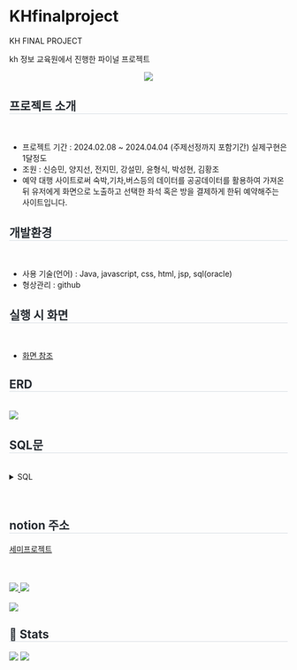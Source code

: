 # KHfinalproject
KH FINAL PROJECT

kh 정보 교육원에서 진행한 파이널 프로젝트


<div align= "center">
    <img src="https://capsule-render.vercel.app/api?type=waving&color=gradient&height=180&text=NOSHOW&animation=&fontColor=000000&fontSize=40" />
</div>
    <h2 style="border-bottom: 1px solid #d8dee4; color: #282d33;"> 프로젝트  소개 </h2> <br> 
     <ul>
         <li>프로젝트 기간 :  2024.02.08 ~ 2024.04.04 (주제선정까지 포함기간) 실제구현은 1달정도</li>
         <li>조원 : 신승민, 양지선, 전지민, 강설민, 윤형식, 박성현, 김황조</li>
         <li>예약 대행 사이트로써 숙박,기차,버스등의 데이터를 공공데이터를 활용하여 가져온뒤 유저에게 화면으로 노출하고 선택한 좌석 혹은 방을 결제하게 한뒤 예약해주는 사이트입니다.</li>
     </ul>
    <h2 style="border-bottom: 1px solid #d8dee4; color: #282d33;"> 개발환경 </h2> <br> 
     <ul>
         <li>사용 기술(언어) : Java, javascript, css, html, jsp, sql(oracle) </li>
         <li>형상관리 : github</li>
     </ul>
     <h2 style="border-bottom: 1px solid #d8dee4; color: #282d33;"> 실행 시 화면 </h2> <br> 
     <ul>
         <li><a href="[https://www.notion.so/e007f50ac0024c00837bbd880fd95f44](https://amplified-success-14b.notion.site/65c6493152074601bf0f74df2003a6a6)">화면 참조</a></li>
     </ul>
     <h2 style="border-bottom: 1px solid #d8dee4; color: #282d33;">ERD </h2> <br> 
     <img src="https://file.notion.so/f/f/9ea9ba60-1184-44bf-b0b7-c58d1b73dd6a/14f7529b-5941-4f9e-858a-1edc9ba656a3/Untitled.png?id=5c93140f-1f4f-4186-aae5-66ebdf4532e3&table=block&spaceId=9ea9ba60-1184-44bf-b0b7-c58d1b73dd6a&expirationTimestamp=1718344800000&signature=m45epEEmAAnvcBl_LTHG6_F4XII1BtXl2QIYAWZ9URI&downloadName=Untitled.png">
     <h2 style="border-bottom: 1px solid #d8dee4; color: #282d33;"> SQL문 </h2> <br>
     <details>
         <summary>
             SQL
         </summary>
     <pre>
         <code>
DROP TABLE BOARDLIKE;
DROP TABLE RANK;
DROP TABLE REPLY;
DROP TABLE REPORT;
DROP TABLE GAME;
DROP TABLE BOARD_IMG;
DROP TABLE BOARD;
DROP TABLE MEMBER;
DROP TABLE CATEGORY;


DROP SEQUENCE SEQ_BOARD_NO;
DROP SEQUENCE SEQ_MEMBER_NO;
DROP SEQUENCE SEQ_REPLY_NO;
DROP SEQUENCE SEQ_BOARD_IMG_NO;
DROP SEQUENCE SEQ_REPORT_NO;

----------------------테이블 생성 구문---------------------

CREATE TABLE "MEMBER" (
   "MEMBER_NO"   NUMBER PRIMARY KEY,
   "MEMBER_NAME"   VARCHAR2(20)      NOT NULL,
   "MEMBER_ID"   VARCHAR2(50)      NOT NULL,
   "MEMBER_EMAIL"   VARCHAR2(50)    NOT NULL,
   "MEMBER_PROFILE"   VARCHAR2(1000),
   "MEMBER_PW"   VARCHAR2(50)      NOT NULL,
   "MANAGER_YN"   CHAR(1)   DEFAULT 'N'   NOT NULL,
   "STATUS_YN"   CHAR(1)   DEFAULT 'N'   NOT NULL,
    "MEMBER_BIRTHDAY" VARCHAR2(12) NOT NULL
);

COMMENT ON COLUMN "MEMBER"."MEMBER_NO" IS '회원번호(시퀀스)';

COMMENT ON COLUMN "MEMBER"."MEMBER_NAME" IS '회원이름';

COMMENT ON COLUMN "MEMBER"."MEMBER_ID" IS '회원아이디';

COMMENT ON COLUMN "MEMBER"."MEMBER_EMAIL" IS '회원이메일';

COMMENT ON COLUMN "MEMBER"."MEMBER_PROFILE" IS '회원의 프로필 이미지 경로';

COMMENT ON COLUMN "MEMBER"."MEMBER_PW" IS '회원비밀번호';

COMMENT ON COLUMN "MEMBER"."MANAGER_YN" IS '관리자 여부 (기본N)';

COMMENT ON COLUMN "MEMBER"."STATUS_YN" IS '탈퇴여부(탈퇴Y, 미탈퇴N)';

COMMENT ON COLUMN "MEMBER"."MEMBER_BIRTHDAY" IS '회원생년월일';

CREATE TABLE "BOARD" (
   "BOARD_NO"   NUMBER   PRIMARY KEY,
   "BOARD_TITLE"   VARCHAR2(60)      NOT NULL,
   "BOARD_CONTENT"   VARCHAR2(4000)      NOT NULL,
   "BOARD_DATE"   DATE   DEFAULT SYSDATE   NOT NULL,
   "CATEGORY_NO"   NUMBER      NOT NULL,
   "MEMBER_NO"   NUMBER      NOT NULL,
    "BOARD_STATUS"   CHAR(1)   DEFAULT 'N'   NOT NULL
);

COMMENT ON COLUMN "BOARD"."BOARD_NO" IS '게시글번호(시퀀스)';

COMMENT ON COLUMN "BOARD"."BOARD_TITLE" IS '게시글 제목';

COMMENT ON COLUMN "BOARD"."BOARD_CONTENT" IS '게시글 내용';

COMMENT ON COLUMN "BOARD"."BOARD_DATE" IS '게시글 작성 일자';

COMMENT ON COLUMN "BOARD"."CATEGORY_NO" IS '번호(시퀀스)';

COMMENT ON COLUMN "BOARD"."MEMBER_NO" IS '회원번호(시퀀스)';

COMMENT ON COLUMN "BOARD"."BOARD_STATUS" IS '게시글 신고 상태 여부';

CREATE TABLE "REPLY" (
   "REPLY_NO"   NUMBER   PRIMARY KEY,
   "REPLY_CONTENT"   VARCHAR2(4000)      NOT NULL,
   "REPLY_DATE"   DATE   DEFAULT SYSDATE   NOT NULL,
   "BOARD_NO"   NUMBER      NOT NULL,
   "MEMBER_NO"   NUMBER      NOT NULL
);

COMMENT ON COLUMN "REPLY"."REPLY_NO" IS '댓글번호(시퀀스)';

COMMENT ON COLUMN "REPLY"."REPLY_CONTENT" IS '댓글내용';

COMMENT ON COLUMN "REPLY"."REPLY_DATE" IS '댓글(작성)등록일';

COMMENT ON COLUMN "REPLY"."BOARD_NO" IS '게시글번호(시퀀스)';

COMMENT ON COLUMN "REPLY"."MEMBER_NO" IS '회원번호(시퀀스)';



CREATE TABLE "GAME" (
   "GAME_NO"   NUMBER PRIMARY KEY,
   "GAME_NAME"   VARCHAR2(50)      NOT NULL,
    "GAME_IMG"   VARCHAR2(1000)      NULL
);

COMMENT ON COLUMN "GAME"."GAME_NO" IS '게임번호(시퀀스X)';

COMMENT ON COLUMN "GAME"."GAME_NAME" IS '게임이름';

COMMENT ON COLUMN "GAME"."GAME_IMG" IS '게임 이미지 경로';

CREATE TABLE "CATEGORY" (
   "CATEGORY_NO"   NUMBER      PRIMARY KEY,
   "CATEGORY_NAME"   VARCHAR2(50)      NOT NULL
);

COMMENT ON COLUMN "CATEGORY"."CATEGORY_NO" IS '번호(시퀀스)';

COMMENT ON COLUMN "CATEGORY"."CATEGORY_NAME" IS '카테고리이름';



CREATE TABLE "REPORT" (
   "REPORT_NO"   NUMBER      PRIMARY KEY,
   "REPORT_CONTENT"   VARCHAR2(4000)      NOT NULL,
   "REPORT_YN"   CHAR(1)   DEFAULT 'N'   NOT NULL,
   "BOARD_NO"   NUMBER      NOT NULL
   
);

COMMENT ON COLUMN "REPORT"."REPORT_NO" IS '신고번호(시퀀스)';

COMMENT ON COLUMN "REPORT"."REPORT_CONTENT" IS '신고된 내용';

COMMENT ON COLUMN "REPORT"."REPORT_YN" IS '신고처리여부(N:기본 , Y:반려)';

COMMENT ON COLUMN "REPORT"."BOARD_NO" IS '게시글번호(시퀀스)';




CREATE TABLE "BOARDLIKE" (
   "BOARD_NO"   NUMBER   ,
   "MEMBER_NO"   NUMBER   ,
    PRIMARY KEY("BOARD_NO","MEMBER_NO")
);

COMMENT ON COLUMN "BOARDLIKE"."BOARD_NO" IS '게시글번호(시퀀스)';

COMMENT ON COLUMN "BOARDLIKE"."MEMBER_NO" IS '회원번호(시퀀스)';



CREATE TABLE "RANK" (
   "SCORE"   NUMBER      NOT NULL,
   "MEMBER_NO"   NUMBER      NOT NULL,
   "GAME_NO"   NUMBER      NOT NULL,
    PRIMARY KEY("SCORE","MEMBER_NO","GAME_NO")
);


COMMENT ON COLUMN "RANK"."SCORE" IS '게임점수';

COMMENT ON COLUMN "RANK"."MEMBER_NO" IS '회원번호(시퀀스)';

COMMENT ON COLUMN "RANK"."GAME_NO" IS '게임번호(시퀀스X)';


CREATE TABLE "BOARD_IMG" (
   "IMAGE_NO"   NUMBER   PRIMARY KEY,
   "IMAGE_PATH"   VARCHAR2(1000),
   "BOARD_NO"   NUMBER      NOT NULL
);

COMMENT ON COLUMN "BOARD_IMG"."IMAGE_NO" IS '이미지번호(시퀀스)';

COMMENT ON COLUMN "BOARD_IMG"."IMAGE_PATH" IS '이미지경로';

COMMENT ON COLUMN "BOARD_IMG"."BOARD_NO" IS '게시글번호(시퀀스)';

-----------------제약 조건 생성 구문------------------

ALTER TABLE "BOARD" ADD CONSTRAINT "FK_CATEGORY_TO_BOARD_1" FOREIGN KEY ("CATEGORY_NO")
REFERENCES "CATEGORY" ("CATEGORY_NO");

ALTER TABLE "BOARD" ADD CONSTRAINT "FK_MEMBER_TO_BOARD_1" FOREIGN KEY ("MEMBER_NO")
REFERENCES "MEMBER" ("MEMBER_NO");

ALTER TABLE "REPLY" ADD CONSTRAINT "FK_BOARD_TO_REPLY_1" FOREIGN KEY ("BOARD_NO")
REFERENCES "BOARD" ("BOARD_NO");

ALTER TABLE "REPLY" ADD CONSTRAINT "FK_MEMBER_TO_REPLY_1" FOREIGN KEY ("MEMBER_NO")
REFERENCES "MEMBER" ("MEMBER_NO");

ALTER TABLE "REPORT" ADD CONSTRAINT "FK_BOARD_TO_REPORT_1" FOREIGN KEY ("BOARD_NO")
REFERENCES "BOARD" ("BOARD_NO");

ALTER TABLE "RANK" ADD CONSTRAINT "FK_MEMBER_TO_RANK_1" FOREIGN KEY ("MEMBER_NO")
REFERENCES "MEMBER" ("MEMBER_NO");

ALTER TABLE "RANK" ADD CONSTRAINT "FK_GAME_TO_RANK_1" FOREIGN KEY ("GAME_NO")
REFERENCES "GAME" ("GAME_NO");

ALTER TABLE "BOARDLIKE" ADD CONSTRAINT "FK_MEMBER_TO_BOARDLIKE" FOREIGN KEY ("MEMBER_NO")
REFERENCES "MEMBER" ("MEMBER_NO");

ALTER TABLE "BOARDLIKE" ADD CONSTRAINT "FK_BOARD_TO_BOARDLIKE" FOREIGN KEY ("BOARD_NO")
REFERENCES "BOARD" ("BOARD_NO");

ALTER TABLE "BOARD_IMG" ADD CONSTRAINT "FK_BOARD_TO_BOARD_IMG" FOREIGN KEY ("BOARD_NO")
REFERENCES "BOARD" ("BOARD_NO");

-- 시퀀스 생성

CREATE SEQUENCE SEQ_BOARD_NO NOCACHE; -- 게시판 시퀀스
CREATE SEQUENCE SEQ_MEMBER_NO NOCACHE; -- 회원 시퀀스
CREATE SEQUENCE SEQ_REPLY_NO NOCACHE; -- 댓글 시퀀스
CREATE SEQUENCE SEQ_BOARD_IMG_NO NOCACHE; -- 게시판 이미지 시퀀스
CREATE SEQUENCE SEQ_REPORT_NO NOCACHE; -- 신고 시퀀스

-- 게임
INSERT INTO GAME VALUES(1,'테트리스','https://png.pngtree.com/thumb_back/fw800/background/20230527/pngtree-tetris-wallpaper-hd-1080p-image_2693812.jpg');
INSERT INTO GAME VALUES(2,'스네이크','https://play-lh.googleusercontent.com/L9opLtUUqK0yOTq7uXTou1B4jyqf5Z_kTIG8CShM6tpsXLMTEjg5GVDzcnAO7GxOk9w7');
INSERT INTO GAME VALUES(3,'달팽이','https://image.cine21.com/resize/cine21/article/2013/0722/16_59_46__51ece6723e220[S800,800].jpg');
INSERT INTO GAME VALUES(4,'가위바위보','https://img1.daumcdn.net/thumb/R1280x0/?fname=http://t1.daumcdn.net/brunch/service/user/6Opp/image/nJtTUmhg2apMuSs8mJPK18enXEc.jpg');
INSERT INTO GAME VALUES(5,'업다운','https://upup.fm/images/logo.png');
INSERT INTO GAME VALUES(6,'숫자야구','https://static.indischool.com/images/users/65b5fe18ba01c21a7fd634d337a5d361/739321bf-37b9-49f8-8a2e-32d3aa6010c3.png');

-- 게시판 카테고리
INSERT INTO CATEGORY VALUES(1,'공지');
INSERT INTO CATEGORY VALUES(2,'게임');
INSERT INTO CATEGORY VALUES(3,'자유');
INSERT INTO CATEGORY VALUES(4,'QnA');

-- 관리자
INSERT INTO MEMBER VALUES(SEQ_MEMBER_NO.NEXTVAL,'관리자','admin01','test@naver.com',NULL,'pass01!','Y',DEFAULT,'2001-01-01');

SELECT * FROM MEMBER;

commit;
         </code>
     </pre>
</details>

<br>
<br>
 <h2 style="border-bottom: 1px solid #d8dee4; color: #282d33;"> notion 주소 </h2>
 <span><a href="https://amplified-success-14b.notion.site/8853f975f871414a852773459256657a">세미프로젝트</a></span>
 <br>
 <br>
 <br>
 <br>
    <div style="text-align: left;"> <a href=https://blog.naver.com/jimin10722> <img src="https://img.shields.io/badge/Naver-03C75A?style=for-the-badge&logo=Naver&logoColor=white&link=https://blog.naver.com/jimin10722"> </a>
         <a href=mailto:iamjimin0722@gmail.com> <img src="https://img.shields.io/badge/Gmail-EA4335?style=for-the-badge&logo=Gmail&logoColor=white&link=mailto:iamjimin0722@gmail.com"> </a>
          </div>  <br> 
    <div style="text-align: left;"> <a href="https://hits.seeyoufarm.com"> <img src="https://hits.seeyoufarm.com/api/count/incr/badge.svg?url=https%3A%2F%2Fgithub.com%2Fjimin1012%2F&count_bg=%23000000&title_bg=%23000000&icon=github.svg&icon_color=%23FFFFFF&title=GitHub&edge_flat=false"/></a>
       </div> 
    <div style="text-align: left;"> 
    <h2 style="border-bottom: 1px solid #d8dee4; color: #282d33;"> 🏅 Stats </h2> <div style="text-align: left;"> <img src="https://github-readme-stats.vercel.app/api?username=jimin1012&bg_color=180,000000,&title_color=000000&text_color=000000"
         /> <img src="https://github-readme-stats.vercel.app/api/top-langs/?username=jimin1012&layout=compact&bg_color=180,000000,&title_color=000000&text_color=000000"
          /> </div> 
    </div>
    
